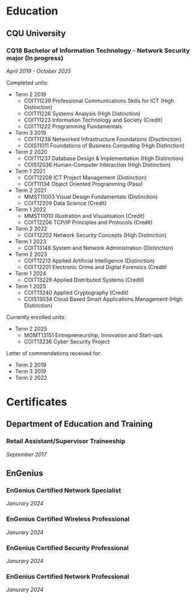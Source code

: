 # Education

## CQU University
### CQ18 Bachelor of Information Technology - Network Security major (In progress)
*April 2019 - October 2025*

Completed units:

- Term 2 2019
  - COIT11239 Professional Communications Skills for ICT (High Distinction)
  - COIT11226 Systems Analysis (High Distinction)
  - COIT11223 Information Technology and Society (Credit)
  - COIT11222 Programming Fundamentals
- Term 3 2019
  - COIT11238 Networked Infrastructure Foundations (Disctinction)
  - COIS11011 Foundations of Business Computing (High Distinction)
- Term 2 2020
  - COIT11237 Database Design & Implementation (High Distinction)
  - COIS12036 Human-Computer Interaction (High Distinction)
- Term 1 2021
  - COIT12208 ICT Project Management (Distinction)
  - COIT11134 Object Oriented Programming (Pass)
- Term 2 2021
  - MMST11003 Visual Design Fundamentals (Distinction)
  - COIT12209 Data Science (Credit)
- Term 1 2022
  - MMST11010 Illustration and Visualisation (Credit)
  - COIT12206 TCP/IP Principles and Protocols (Credit)
- Term 2 2022
  - COIT12202 Network Security Concepts (High Distinction)
- Term 1 2023
  - COIT13146 System and Network Administration (Distinction)
- Term 2 2023
  - COIT12213 Applied Artificial Intelligence (Distinction)
  - COIT12201 Electronic Crime and Digital Forensics (Credit)
- Term 1 2024
  - COIT13229 Applied Distributed Systems (Credit)
- Term 1 2025
  - COIT13240 Applied Cryptography (Credit)
  - COIS13034 Cloud Based Smart Applications Management (High Distinction)
 
Currently enrolled units:

- Term 2 2025
  - MGMT13151 Entrepreneurship, Innovation and Start-ups
  - COIT13236 Cyber Security Project
 
Letter of commendations received for:
- Term 2 2019
- Term 3 2019
- Term 2 2022

# Certificates

## Department of Education and Training
### Retail Assistant/Supervisor Traineeship
*September 2017*

## EnGenius
### EnGenius Certified Network Specialist
*Janurary 2024*

### EnGenius Certified Wireless Professional
*Janurary 2024*

### EnGenius Certified Security Professional
*Janurary 2024*

### EnGenius Certified Network Professional
*Janurary 2024*
